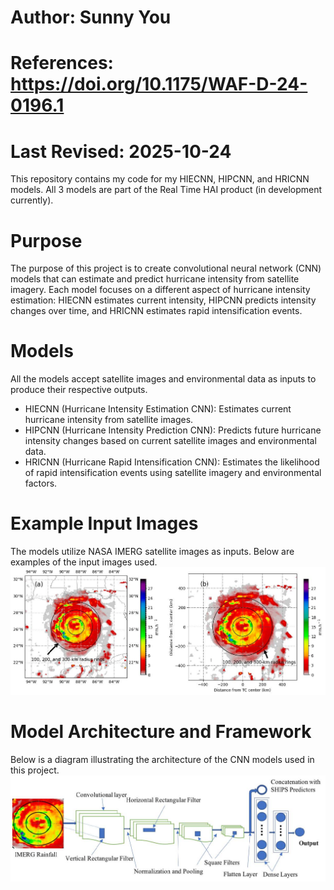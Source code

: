 # Author: Sunny You
# References: https://doi.org/10.1175/WAF-D-24-0196.1
# Last Revised: 2025-10-24

This repository contains my code for my HIECNN, HIPCNN, and HRICNN models.
All 3 models are part of the Real Time HAI product (in development currently).

# Purpose
The purpose of this project is to create convolutional neural network (CNN) models that can estimate and predict hurricane intensity from satellite imagery. Each model focuses on a different aspect of hurricane intensity estimation: HIECNN estimates current intensity, HIPCNN predicts intensity changes over time, and HRICNN estimates rapid intensification events.

# Models
All the models accept satellite images and environmental data as inputs to produce their respective outputs.
- HIECNN (Hurricane Intensity Estimation CNN): Estimates current hurricane intensity from satellite images.
- HIPCNN (Hurricane Intensity Prediction CNN): Predicts future hurricane intensity changes based on current satellite images and environmental data.
- HRICNN (Hurricane Rapid Intensification CNN): Estimates the likelihood of rapid intensification events using satellite imagery and environmental factors.

# Example Input Images
The models utilize NASA IMERG satellite images as inputs. Below are examples of the input images used.
![Input Images](resources/Image_Input.jpg)

# Model Architecture and Framework
Below is a diagram illustrating the architecture of the CNN models used in this project.
![Model Architecture](resources/Architecture.jpg)